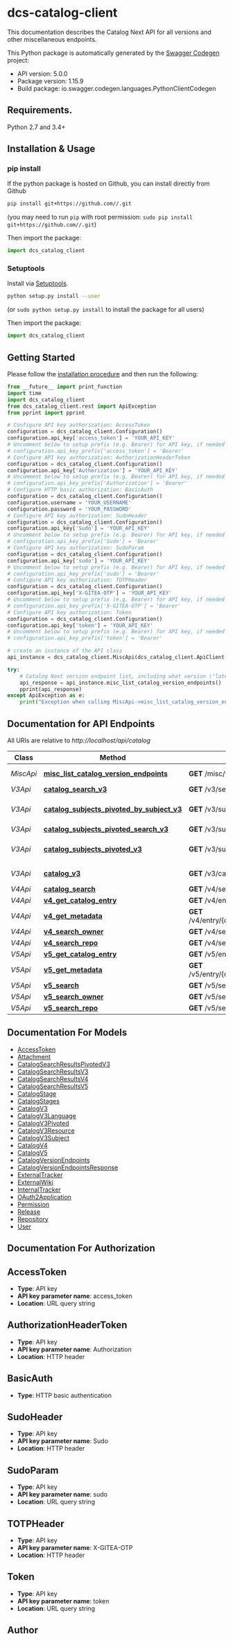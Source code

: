 # dcs-catalog-client
This documentation describes the Catalog Next API for all versions and other miscellaneous endpoints.

This Python package is automatically generated by the [Swagger Codegen](https://github.com/swagger-api/swagger-codegen) project:

- API version: 5.0.0
- Package version: 1.15.9
- Build package: io.swagger.codegen.languages.PythonClientCodegen

## Requirements.

Python 2.7 and 3.4+

## Installation & Usage
### pip install

If the python package is hosted on Github, you can install directly from Github

```sh
pip install git+https://github.com//.git
```
(you may need to run `pip` with root permission: `sudo pip install git+https://github.com//.git`)

Then import the package:
```python
import dcs_catalog_client 
```

### Setuptools

Install via [Setuptools](http://pypi.python.org/pypi/setuptools).

```sh
python setup.py install --user
```
(or `sudo python setup.py install` to install the package for all users)

Then import the package:
```python
import dcs_catalog_client
```

## Getting Started

Please follow the [installation procedure](#installation--usage) and then run the following:

```python
from __future__ import print_function
import time
import dcs_catalog_client
from dcs_catalog_client.rest import ApiException
from pprint import pprint

# Configure API key authorization: AccessToken
configuration = dcs_catalog_client.Configuration()
configuration.api_key['access_token'] = 'YOUR_API_KEY'
# Uncomment below to setup prefix (e.g. Bearer) for API key, if needed
# configuration.api_key_prefix['access_token'] = 'Bearer'
# Configure API key authorization: AuthorizationHeaderToken
configuration = dcs_catalog_client.Configuration()
configuration.api_key['Authorization'] = 'YOUR_API_KEY'
# Uncomment below to setup prefix (e.g. Bearer) for API key, if needed
# configuration.api_key_prefix['Authorization'] = 'Bearer'
# Configure HTTP basic authorization: BasicAuth
configuration = dcs_catalog_client.Configuration()
configuration.username = 'YOUR_USERNAME'
configuration.password = 'YOUR_PASSWORD'
# Configure API key authorization: SudoHeader
configuration = dcs_catalog_client.Configuration()
configuration.api_key['Sudo'] = 'YOUR_API_KEY'
# Uncomment below to setup prefix (e.g. Bearer) for API key, if needed
# configuration.api_key_prefix['Sudo'] = 'Bearer'
# Configure API key authorization: SudoParam
configuration = dcs_catalog_client.Configuration()
configuration.api_key['sudo'] = 'YOUR_API_KEY'
# Uncomment below to setup prefix (e.g. Bearer) for API key, if needed
# configuration.api_key_prefix['sudo'] = 'Bearer'
# Configure API key authorization: TOTPHeader
configuration = dcs_catalog_client.Configuration()
configuration.api_key['X-GITEA-OTP'] = 'YOUR_API_KEY'
# Uncomment below to setup prefix (e.g. Bearer) for API key, if needed
# configuration.api_key_prefix['X-GITEA-OTP'] = 'Bearer'
# Configure API key authorization: Token
configuration = dcs_catalog_client.Configuration()
configuration.api_key['token'] = 'YOUR_API_KEY'
# Uncomment below to setup prefix (e.g. Bearer) for API key, if needed
# configuration.api_key_prefix['token'] = 'Bearer'

# create an instance of the API class
api_instance = dcs_catalog_client.MiscApi(dcs_catalog_client.ApiClient(configuration))

try:
    # Catalog Next version endpoint list, including what version \"latest\" points to
    api_response = api_instance.misc_list_catalog_version_endpoints()
    pprint(api_response)
except ApiException as e:
    print("Exception when calling MiscApi->misc_list_catalog_version_endpoints: %s\n" % e)

```

## Documentation for API Endpoints

All URIs are relative to *http://localhost/api/catalog*

Class | Method | HTTP request | Description
------------ | ------------- | ------------- | -------------
*MiscApi* | [**misc_list_catalog_version_endpoints**](docs/MiscApi.md#misc_list_catalog_version_endpoints) | **GET** /misc/versions | Catalog Next version endpoint list, including what version \&quot;latest\&quot; points to
*V3Api* | [**catalog_search_v3**](docs/V3Api.md#catalog_search_v3) | **GET** /v3/search | Catalog v3 search
*V3Api* | [**catalog_subjects_pivoted_by_subject_v3**](docs/V3Api.md#catalog_subjects_pivoted_by_subject_v3) | **GET** /v3/subjects/{subject}.json | Catalog v3 listing pivoted on subject by a given subject (e.g. /v3/subjects/Open_Bible_Stories.json)
*V3Api* | [**catalog_subjects_pivoted_search_v3**](docs/V3Api.md#catalog_subjects_pivoted_search_v3) | **GET** /v3/subjects/search | Catalog v3 search pivoted by subject/language
*V3Api* | [**catalog_subjects_pivoted_v3**](docs/V3Api.md#catalog_subjects_pivoted_v3) | **GET** /v3/subjects/pivoted.json | Catalog v3 listing pivoted by subject/language, back-port of https://api.door43.org/v3/subjects/pivoted.json
*V3Api* | [**catalog_v3**](docs/V3Api.md#catalog_v3) | **GET** /v3/catalog.json | Catalog v3 listing by language, back-port of https://api.door43.org/v3/catalog.json
*V4Api* | [**catalog_search**](docs/V4Api.md#catalog_search) | **GET** /v4/search | Catalog search
*V4Api* | [**v4_get_catalog_entry**](docs/V4Api.md#v4_get_catalog_entry) | **GET** /v4/entry/{owner}/{repo}/{tag} | Catalog entry
*V4Api* | [**v4_get_metadata**](docs/V4Api.md#v4_get_metadata) | **GET** /v4/entry/{owner}/{repo}/{tag}/metadata | Catalog entry metadata (manifest.yaml in JSON format)
*V4Api* | [**v4_search_owner**](docs/V4Api.md#v4_search_owner) | **GET** /v4/search/{owner} | Catalog search by owner
*V4Api* | [**v4_search_repo**](docs/V4Api.md#v4_search_repo) | **GET** /v4/search/{owner}/{repo} | Catalog search by repo
*V5Api* | [**v5_get_catalog_entry**](docs/V5Api.md#v5_get_catalog_entry) | **GET** /v5/entry/{owner}/{repo}/{tag} | Catalog entry
*V5Api* | [**v5_get_metadata**](docs/V5Api.md#v5_get_metadata) | **GET** /v5/entry/{owner}/{repo}/{tag}/metadata | Catalog entry metadata (manifest.yaml in JSON format)
*V5Api* | [**v5_search**](docs/V5Api.md#v5_search) | **GET** /v5/search | Catalog search
*V5Api* | [**v5_search_owner**](docs/V5Api.md#v5_search_owner) | **GET** /v5/search/{owner} | Catalog search by owner
*V5Api* | [**v5_search_repo**](docs/V5Api.md#v5_search_repo) | **GET** /v5/search/{owner}/{repo} | Catalog search by repo


## Documentation For Models

 - [AccessToken](docs/AccessToken.md)
 - [Attachment](docs/Attachment.md)
 - [CatalogSearchResultsPivotedV3](docs/CatalogSearchResultsPivotedV3.md)
 - [CatalogSearchResultsV3](docs/CatalogSearchResultsV3.md)
 - [CatalogSearchResultsV4](docs/CatalogSearchResultsV4.md)
 - [CatalogSearchResultsV5](docs/CatalogSearchResultsV5.md)
 - [CatalogStage](docs/CatalogStage.md)
 - [CatalogStages](docs/CatalogStages.md)
 - [CatalogV3](docs/CatalogV3.md)
 - [CatalogV3Language](docs/CatalogV3Language.md)
 - [CatalogV3Pivoted](docs/CatalogV3Pivoted.md)
 - [CatalogV3Resource](docs/CatalogV3Resource.md)
 - [CatalogV3Subject](docs/CatalogV3Subject.md)
 - [CatalogV4](docs/CatalogV4.md)
 - [CatalogV5](docs/CatalogV5.md)
 - [CatalogVersionEndpoints](docs/CatalogVersionEndpoints.md)
 - [CatalogVersionEndpointsResponse](docs/CatalogVersionEndpointsResponse.md)
 - [ExternalTracker](docs/ExternalTracker.md)
 - [ExternalWiki](docs/ExternalWiki.md)
 - [InternalTracker](docs/InternalTracker.md)
 - [OAuth2Application](docs/OAuth2Application.md)
 - [Permission](docs/Permission.md)
 - [Release](docs/Release.md)
 - [Repository](docs/Repository.md)
 - [User](docs/User.md)


## Documentation For Authorization


## AccessToken

- **Type**: API key
- **API key parameter name**: access_token
- **Location**: URL query string

## AuthorizationHeaderToken

- **Type**: API key
- **API key parameter name**: Authorization
- **Location**: HTTP header

## BasicAuth

- **Type**: HTTP basic authentication

## SudoHeader

- **Type**: API key
- **API key parameter name**: Sudo
- **Location**: HTTP header

## SudoParam

- **Type**: API key
- **API key parameter name**: sudo
- **Location**: URL query string

## TOTPHeader

- **Type**: API key
- **API key parameter name**: X-GITEA-OTP
- **Location**: HTTP header

## Token

- **Type**: API key
- **API key parameter name**: token
- **Location**: URL query string


## Author



